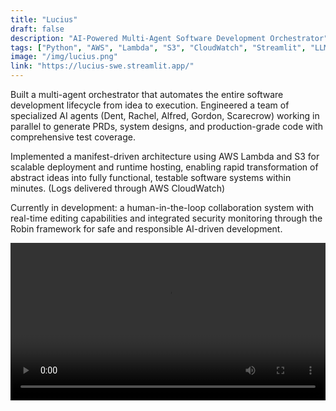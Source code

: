 ```yaml
---
title: "Lucius"
draft: false
description: "AI-Powered Multi-Agent Software Development Orchestrator"
tags: ["Python", "AWS", "Lambda", "S3", "CloudWatch", "Streamlit", "LLMs"]
image: "/img/lucius.png"
link: "https://lucius-swe.streamlit.app/"
---
```


Built a multi-agent orchestrator that automates the entire software development lifecycle from idea to execution.
Engineered a team of specialized AI agents (Dent, Rachel, Alfred, Gordon, Scarecrow) working in parallel to generate PRDs, 
system designs, and production-grade code with comprehensive test coverage.

Implemented a manifest-driven architecture using AWS Lambda and S3 for scalable deployment and runtime hosting, enabling rapid transformation 
of abstract ideas into fully functional, testable software systems within minutes. (Logs delivered through AWS CloudWatch)

Currently in development: a human-in-the-loop collaboration system with real-time editing capabilities and integrated security 
monitoring through the Robin framework for safe and responsible AI-driven development.

<video width="100%" controls>
    <source src="/videos/lucius-twitter.mov" type="video/quicktime">
    Your browser does not support the video tag.
</video> 